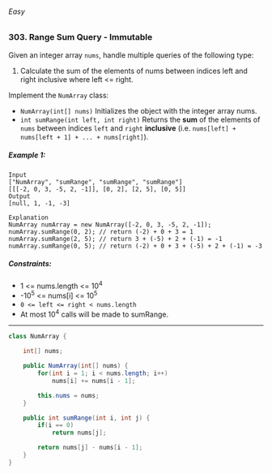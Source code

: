 ###### Easy

### 303. Range Sum Query - Immutable

Given an integer array `nums`, handle multiple queries of the following type:

1. Calculate the sum of the elements of nums between indices left and right inclusive where left <= right.

Implement the `NumArray` class:

- `NumArray(int[] nums)` Initializes the object with the integer array nums.
- `int sumRange(int left, int right)` Returns the **sum** of the elements of `nums` between indices `left` and `right` **inclusive** (i.e. `nums[left] + nums[left + 1] + ... + nums[right]`).
 

##### Example 1:
```
Input
["NumArray", "sumRange", "sumRange", "sumRange"]
[[[-2, 0, 3, -5, 2, -1]], [0, 2], [2, 5], [0, 5]]
Output
[null, 1, -1, -3]

Explanation
NumArray numArray = new NumArray([-2, 0, 3, -5, 2, -1]);
numArray.sumRange(0, 2); // return (-2) + 0 + 3 = 1
numArray.sumRange(2, 5); // return 3 + (-5) + 2 + (-1) = -1
numArray.sumRange(0, 5); // return (-2) + 0 + 3 + (-5) + 2 + (-1) = -3
``` 

##### Constraints:

- 1 <= nums.length <= 10<sup>4</sup>
- -10<sup>5</sup> <= nums[i] <= 10<sup>5</sup>
- `0 <= left <= right < nums.length`
- At most 10<sup>4</sup> calls will be made to sumRange.

***

```java
class NumArray {

    int[] nums;

    public NumArray(int[] nums) {
        for(int i = 1; i < nums.length; i++)
            nums[i] += nums[i - 1];

        this.nums = nums;
    }

    public int sumRange(int i, int j) {
        if(i == 0)
            return nums[j];

        return nums[j] - nums[i - 1];
    }
}
```
